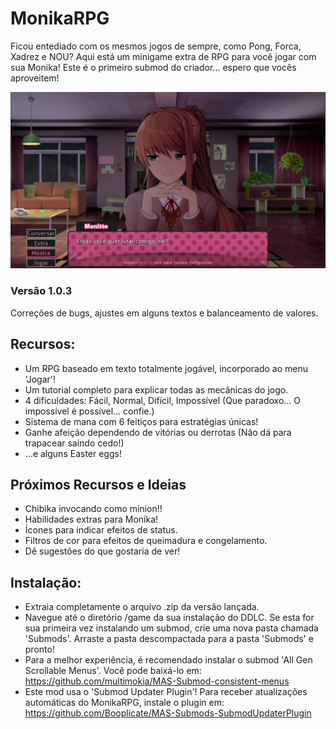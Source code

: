 # MonikaRPG
Ficou entediado com os mesmos jogos de sempre, como Pong, Forca, Xadrez e NOU? Aqui está um minigame extra de RPG para você jogar com sua Monika!
Este é o primeiro submod do criador... espero que vocês aproveitem!

![screenshot0017](https://github.com/MASBrasil/MonikaRPG-PTBR/blob/main/MonikaRPG_v1.0.3/READMEimage_MONIKARPG-PTBR.png)

### Versão 1.0.3

Correções de bugs, ajustes em alguns textos e balanceamento de valores.

## Recursos:

- Um RPG baseado em texto totalmente jogável, incorporado ao menu 'Jogar'!
- Um tutorial completo para explicar todas as mecânicas do jogo.
- 4 dificuldades: Fácil, Normal, Difícil, Impossível (Que paradoxo... O impossível é possível... confie.)
- Sistema de mana com 6 feitiços para estratégias únicas!
- Ganhe afeição dependendo de vitórias ou derrotas (Não dá para trapacear saindo cedo!)
- ...e alguns Easter eggs!

## Próximos Recursos e Ideias
- Chibika invocando como minion!!
- Habilidades extras para Monika!
- Ícones para indicar efeitos de status.
- Filtros de cor para efeitos de queimadura e congelamento.
- Dê sugestões do que gostaria de ver!

## Instalação:
- Extraia completamente o arquivo .zip da versão lançada.
- Navegue até o diretório /game da sua instalação do DDLC. Se esta for sua primeira vez instalando um submod, crie uma nova pasta chamada 'Submods'. Arraste a pasta descompactada para a pasta 'Submods' e pronto!
- Para a melhor experiência, é recomendado instalar o submod 'All Gen Scrollable Menus'. Você pode baixá-lo em: https://github.com/multimokia/MAS-Submod-consistent-menus
- Este mod usa o 'Submod Updater Plugin'! Para receber atualizações automáticas do MonikaRPG, instale o plugin em: https://github.com/Booplicate/MAS-Submods-SubmodUpdaterPlugin
